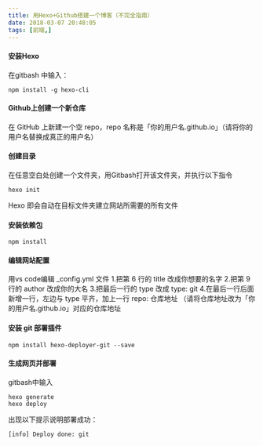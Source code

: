 ```yaml
---
title: 用Hexo+Github搭建一个博客（不完全指南）
date: 2018-03-07 20:48:05
tags: [前端,] 
---
```


<h4> 安装Hexo</h4>
 在gitbash 中输入：
 
    npm install -g hexo-cli

<h4>Github上创建一个新仓库</h4>
在 GitHub 上新建一个空 repo，repo 名称是「你的用户名.github.io」（请将你的用户名替换成真正的用户名）

<h4>创建目录</h4>
在任意空白处创建一个文件夹，用Gitbash打开该文件夹，并执行以下指令

    hexo init
Hexo 即会自动在目标文件夹建立网站所需要的所有文件
    

	
<!-- more -->

<h4>安装依赖包</h4>

    npm install

<h4>编辑网站配置</h4>
   用vs code编辑 _config.yml 文件
    1.把第 6 行的 title 改成你想要的名字
    2.把第 9 行的 author 改成你的大名
    3.把最后一行的 type 改成 type: git
    4.在最后一行后面新增一行，左边与 type 平齐，加上一行 repo: 仓库地址 （请将仓库地址改为「你的用户名.github.io」对应的仓库地址

<h4>安装 git 部署插件</h4>

    npm install hexo-deployer-git --save
	


<h4>生成网页并部署</h4>
gitbash中输入

    hexo generate
    hexo deploy
出现以下提示说明部署成功：

    [info] Deploy done: git



